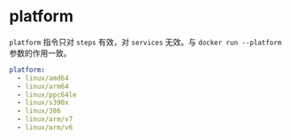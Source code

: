 # platform

`platform` 指令只对 `steps` 有效，对 `services` 无效。与 `docker run --platform` 参数的作用一致。

```yaml
platform:
  - linux/amd64
  - linux/arm64
  - linux/ppc64le
  - linux/s390x
  - linux/386
  - linux/arm/v7
  - linux/arm/v6
```
